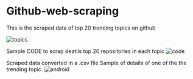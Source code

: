 # Github-web-scraping
This is the scraped data of top 20 trending topics on github

![topics](https://user-images.githubusercontent.com/127582457/224986289-55f512ed-1263-46bb-b2ec-2a2738bf17e1.png)

Sample CODE to scrap deatils top 20 repositories in each topic
![code](https://user-images.githubusercontent.com/127582457/224986295-94df620c-9117-4cd3-944a-56af0cc52aba.png)

Scraped data converted in a .csv file 
Sample of details of one of the the trending topic.
![android](https://user-images.githubusercontent.com/127582457/224986301-9eb89d6d-d620-4e4d-bd6a-9d43674c60e7.png)
